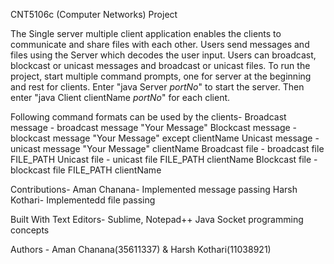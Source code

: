 CNT5106c (Computer Networks) Project 

The Single server multiple client application enables the clients to communicate and share files with each other. Users send messages and files using the Server which decodes the user input. Users can broadcast, blockcast or unicast messages and broadcast or unicast files.
To run the project, start multiple command prompts, one for server at the beginning and rest for clients. Enter "java Server *portNo*" to start the server. Then enter "java Client clientName *portNo*" for each client.

Following command formats can be used by the clients-
Broadcast message - broadcast message "Your Message"
Blockcast message - blockcast message "Your Message" except clientName
Unicast message - unicast message "Your Message" clientName
Broadcast file - broadcast file FILE_PATH
Unicast file - unicast file FILE_PATH clientName
Blockcast file - blockcast file FILE_PATH clientName

Contributions-
Aman Chanana- Implemented message passing
Harsh Kothari- Implementedd file passing

Built With
Text Editors- Sublime, Notepad++
Java Socket programming concepts

Authors - Aman Chanana(35611337) & Harsh Kothari(11038921)